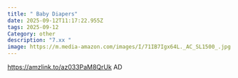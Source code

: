 ```yaml
---
title: " Baby Diapers"
date: 2025-09-12T11:17:22.955Z
tags: 2025-09-12
Category: other
description: "7.xx "
image: https://m.media-amazon.com/images/I/71IB7Igx64L._AC_SL1500_.jpg
---
```

https://amzlink.to/az033PaM8QrUk
AD